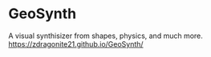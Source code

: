 # GeoSynth
 A visual synthisizer from shapes, physics, and much more.
 https://zdragonite21.github.io/GeoSynth/
